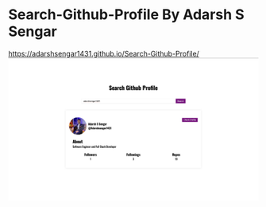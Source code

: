 # Search-Github-Profile By Adarsh S Sengar
https://adarshsengar1431.github.io/Search-Github-Profile/
<a href="https://github.com/Adarshsengar1431/Search-Github-Profile/blob/main/project-img-4.png"><img src="https://github.com/Adarshsengar1431/Search-Github-Profile/blob/main/project-img-4.png"></a>

